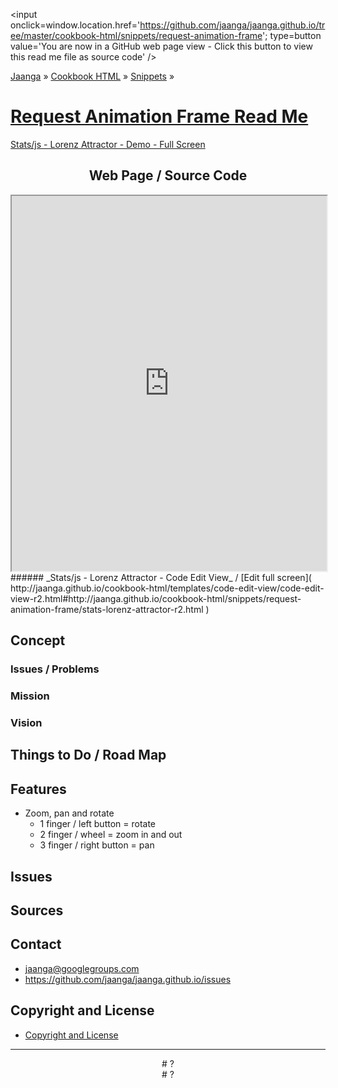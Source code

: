 ﻿<span style=display:none; >[You are now in a GitHub source code view - click this link to view this read me file as a web page]( http://jaanga.github.io/cookbook-html/snippets/request-animation-frame/ "View file as a web page." ) </span>
<input onclick=window.location.href='https://github.com/jaanga/jaanga.github.io/tree/master/cookbook-html/snippets/request-animation-frame'; type=button  value='You are now in a GitHub web page view - Click this button to view this read me file as source code' />

[Jaanga]( http://jaanga.github.io ) » [Cookbook HTML]( http://jaanga.github.io/cookbook-html/  ) » [Snippets]( http://jaanga.github.io/cookbook-html/snippets/  ) »

[Request Animation Frame Read Me]( index.html )
===

[Stats/js - Lorenz Attractor - Demo - Full Screen]( http://jaanga.github.io/cookbook-html/snippets/request-animation-frame/stats-lorenz-attractor-r2.html )

## <center>Web Page / Source Code</center>

<iframe class=ifr src=http://jaanga.github.io/cookbook-html/templates/code-edit-view/code-edit-view-r2.html#http://jaanga.github.io/cookbook-html/snippets/request-animation-frame/stats-lorenz-attractor-r2.html width=100% height=600px ></iframe>  
###### _Stats/js - Lorenz Attractor - Code Edit View_ /  [Edit full screen]( http://jaanga.github.io/cookbook-html/templates/code-edit-view/code-edit-view-r2.html#http://jaanga.github.io/cookbook-html/snippets/request-animation-frame/stats-lorenz-attractor-r2.html )


## Concept

### Issues / Problems
<!--

The general format is an adaptation of the ideas developed in Alexander's _et al_ [A Pattern Language]( https://books.google.com/books?id=hwAHmktpk5IC&pg=PR10#v=onepage&q&f=false ) - as sammarized on page 10.

Each pattern describes a problem which occurs over and over again in our environment, and then describes the core of the solution to that problem, in such a way that you can use this solution a million times over, without ever doing it the same way twice.

patterns are descriptions of common problems and proposal for the solutions that can be used repeatedly every time the problem is encountered and producing an different outcome.

-->


### Mission
<!-- a statement of a rationale, applicable now as well as in the future -->


### Vision
<!--  a descriptive picture of a desired future state -->


## Things to Do / Road Map


## Features

* Zoom, pan and rotate
	* 1 finger / left button =  rotate
	* 2 finger / wheel = zoom in and out
	* 3 finger / right button = pan

## Issues

 
## Sources


## Contact

* jaanga@googlegroups.com
* https://github.com/jaanga/jaanga.github.io/issues

## Copyright and License

* [Copyright and License]( http://jaanga.github.io/#http://jaanga.github.io/jaanga-copyright-and-mit-license.md ) 

***

<center title="dingbat" >
# <a href=javascript:window.scrollTo(0,0); style=text-decoration:none; > ? </a>
</center>

<center title="dingbat" >
# <span onclick=window.scrollTo(0,0); style=cursor:pointer; >?</span>
</center>


